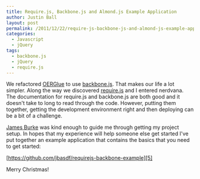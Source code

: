 ```yaml
---
title: Require.js, Backbone.js and Almond.js Example Application
author: Justin Ball
layout: post
permalink: /2011/12/22/require-js-backbone-js-and-almond-js-example-application/
categories:
  - Javascript
  - jQuery
tags:
  - backbone.js
  - jQuery
  - require.js
---
```

We refactored [OERGlue][1] to use [backbone.js][2]. That makes our life a lot simpler. Along the way we discovered [require.js][3] and I entered nerdvana. The documentation for require.js and backbone.js are both good and it doesn't take to long to read through the code. However, putting them together, getting the development environment right and then deploying can be a bit of a challenge.

 [1]: http://www.oerglue.com "OER Glue"
 [2]: http://documentcloud.github.com/backbone/ "Backbone.js"
 [3]: http://requirejs.org/ "Require.js"

[James Burke][4] was kind enough to guide me through getting my project setup. In hopes that my experience will help someone else get started I've put together an example application that contains the basics that you need to get started:

 [4]: http://tagneto.blogspot.com/ "James Burke"

[https://github.com/jbasdf/requirejs-backbone-example][5]

 [5]: https://github.com/jbasdf/requirejs-backbone-example "Require.js, jQuery, Backbone.js example application"

Merry Christmas!